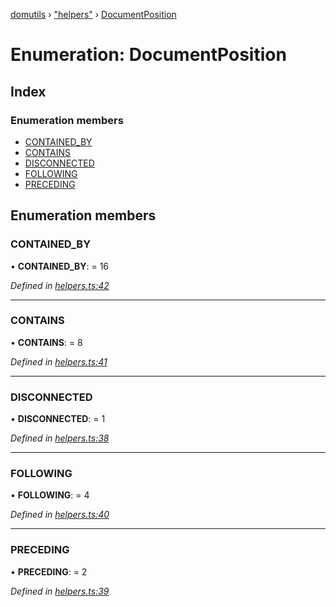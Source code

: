 [domutils](../README.md) › ["helpers"](../modules/_helpers_.md) › [DocumentPosition](_helpers_.documentposition.md)

# Enumeration: DocumentPosition

## Index

### Enumeration members

* [CONTAINED_BY](_helpers_.documentposition.md#contained_by)
* [CONTAINS](_helpers_.documentposition.md#contains)
* [DISCONNECTED](_helpers_.documentposition.md#disconnected)
* [FOLLOWING](_helpers_.documentposition.md#following)
* [PRECEDING](_helpers_.documentposition.md#preceding)

## Enumeration members

###  CONTAINED_BY

• **CONTAINED_BY**: = 16

*Defined in [helpers.ts:42](https://github.com/fb55/domutils/blob/6b847f6/src/helpers.ts#L42)*

___

###  CONTAINS

• **CONTAINS**: = 8

*Defined in [helpers.ts:41](https://github.com/fb55/domutils/blob/6b847f6/src/helpers.ts#L41)*

___

###  DISCONNECTED

• **DISCONNECTED**: = 1

*Defined in [helpers.ts:38](https://github.com/fb55/domutils/blob/6b847f6/src/helpers.ts#L38)*

___

###  FOLLOWING

• **FOLLOWING**: = 4

*Defined in [helpers.ts:40](https://github.com/fb55/domutils/blob/6b847f6/src/helpers.ts#L40)*

___

###  PRECEDING

• **PRECEDING**: = 2

*Defined in [helpers.ts:39](https://github.com/fb55/domutils/blob/6b847f6/src/helpers.ts#L39)*
